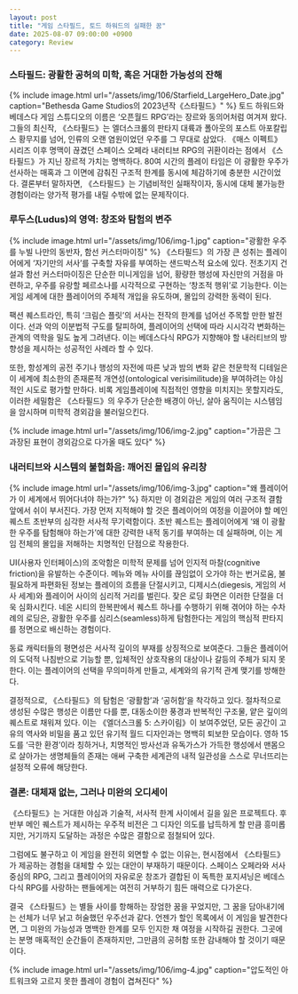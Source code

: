 ```yaml
---
layout: post
title: "게임 스타필드, 토드 하워드의 실패한 꿈"
date: 2025-08-07 09:00:00 +0900
category: Review
---
```


### 스타필드: 광활한 공허의 미학, 혹은 거대한 가능성의 잔해
{% include image.html url="/assets/img/106/Starfield_LargeHero_Date.jpg" caption="Bethesda Game Studios의 2023년작《스타필드》" %}
토드 하워드와 베데스다 게임 스튜디오의 이름은 ‘오픈월드 RPG’라는 장르와 동의어처럼 여겨져 왔다. 그들의 최신작, 《스타필드》는 엘더스크롤의 판타지 대륙과 폴아웃의 포스트 아포칼립스 황무지를 넘어, 인류의 오랜 염원이었던 우주를 그 무대로 삼았다. 《매스 이펙트》 시리즈 이후 명맥이 끊겼던 스페이스 오페라 내러티브 RPG의 귀환이라는 점에서 《스타필드》가 지닌 장르적 가치는 명백하다. 80여 시간의 플레이 타임은 이 광활한 우주가 선사하는 매혹과 그 이면에 감춰진 구조적 한계를 동시에 체감하기에 충분한 시간이었다. 결론부터 말하자면, 《스타필드》는 기념비적인 실패작이자, 동시에 대체 불가능한 경험이라는 양가적 평가를 내릴 수밖에 없는 문제작이다.

### 루두스(Ludus)의 영역: 창조와 탐험의 변주
{% include image.html url="/assets/img/106/img-1.jpg" caption="광활한 우주를 누빌 나만의 동반자, 함선 커스터마이징" %}
《스타필드》의 가장 큰 성취는 플레이어에게 ‘자기만의 서사’를 구축할 자유를 부여하는 샌드박스적 요소에 있다. 전초기지 건설과 함선 커스터마이징은 단순한 미니게임을 넘어, 황량한 행성에 자신만의 거점을 마련하고, 우주를 유랑할 페르소나를 시각적으로 구현하는 ‘창조적 행위’로 기능한다. 이는 게임 세계에 대한 플레이어의 주체적 개입을 유도하며, 몰입의 강력한 동력이 된다.

팩션 퀘스트라인, 특히 ‘크림슨 플릿’의 서사는 전작의 한계를 넘어선 주목할 만한 발전이다. 선과 악의 이분법적 구도를 탈피하여, 플레이어의 선택에 따라 시시각각 변화하는 관계의 역학을 밀도 높게 그려낸다. 이는 베데스다식 RPG가 지향해야 할 내러티브의 방향성을 제시하는 성공적인 사례라 할 수 있다.

또한, 항성계의 공전 주기나 행성의 자전에 따른 낮과 밤의 변화 같은 천문학적 디테일은 이 세계에 최소한의 존재론적 개연성(ontological verisimilitude)을 부여하려는 야심적인 시도로 평가할 만하다. 비록 게임플레이에 직접적인 영향을 미치지는 못할지라도, 이러한 세밀함은 《스타필드》의 우주가 단순한 배경이 아닌, 살아 움직이는 시스템임을 암시하며 미학적 경외감을 불러일으킨다.

{% include image.html url="/assets/img/106/img-2.jpg" caption="가끔은 그 과장된 표현이 경외감으로 다가올 때도 있다" %}

### 내러티브와 시스템의 불협화음: 깨어진 몰입의 유리창

{% include image.html url="/assets/img/106/img-3.jpg" caption="왜 플레이어가 이 세계에서 뛰어다녀야 하는가?" %}
하지만 이 경외감은 게임의 여러 구조적 결함 앞에서 쉬이 부서진다. 가장 먼저 지적해야 할 것은 플레이어의 여정을 이끌어야 할 메인 퀘스트 초반부의 심각한 서사적 무기력함이다. 초반 퀘스트는 플레이어에게 ‘왜 이 광활한 우주를 탐험해야 하는가’에 대한 강력한 내적 동기를 부여하는 데 실패하며, 이는 게임 전체의 몰입을 저해하는 치명적인 단점으로 작용한다.

UI(사용자 인터페이스)의 조악함은 미학적 문제를 넘어 인지적 마찰(cognitive friction)을 유발하는 수준이다. 메뉴와 메뉴 사이를 끊임없이 오가야 하는 번거로움, 불필요하게 파편화된 정보는 플레이의 흐름을 단절시키고, 디제시스(diegesis, 게임의 서사 세계)와 플레이어 사이의 심리적 거리를 벌린다. 잦은 로딩 화면은 이러한 단절을 더욱 심화시킨다. 네온 시티의 한복판에서 퀘스트 하나를 수행하기 위해 겪어야 하는 수차례의 로딩은, 광활한 우주를 심리스(seamless)하게 탐험한다는 게임의 핵심적 판타지를 정면으로 배신하는 경험이다.

동료 캐릭터들의 평면성은 서사적 깊이의 부재를 상징적으로 보여준다. 그들은 플레이어의 도덕적 나침반으로 기능할 뿐, 입체적인 상호작용의 대상이나 갈등의 주체가 되지 못한다. 이는 플레이어의 선택을 무의미하게 만들고, 세계와의 유기적 관계 맺기를 방해한다.

결정적으로, 《스타필드》의 탐험은 ‘광활함’과 ‘공허함’을 착각하고 있다. 절차적으로 생성된 수많은 행성은 이름만 다를 뿐, 대동소이한 풍경과 반복적인 구조물, 얕은 깊이의 퀘스트로 채워져 있다. 이는 《엘더스크롤 5: 스카이림》이 보여주었던, 모든 공간이 고유의 역사와 비밀을 품고 있던 유기적 월드 디자인과는 명백히 퇴보한 모습이다. 영하 15도를 ‘극한 환경’이라 칭하거나, 치명적인 방사선과 유독가스가 가득한 행성에서 맨몸으로 살아가는 생명체들의 존재는 애써 구축한 세계관의 내적 일관성을 스스로 무너뜨리는 설정적 오류에 해당한다.

### 결론: 대체재 없는, 그러나 미완의 오디세이
《스타필드》는 거대한 야심과 기술적, 서사적 한계 사이에서 길을 잃은 프로젝트다. 후반부 메인 퀘스트가 제시하는 우주적 비전은 그 디자인 의도를 납득하게 할 만큼 흥미롭지만, 거기까지 도달하는 과정은 수많은 결함으로 점철되어 있다.

그럼에도 불구하고 이 게임을 완전히 외면할 수 없는 이유는, 현시점에서 《스타필드》가 제공하는 경험을 대체할 수 있는 대안이 부재하기 때문이다. 스페이스 오페라와 서사 중심의 RPG, 그리고 플레이어의 자유로운 창조가 결합된 이 독특한 포지셔닝은 베데스다식 RPG를 사랑하는 팬들에게는 여전히 거부하기 힘든 매력으로 다가온다.

결국 《스타필드》는 별들 사이를 항해하는 장엄한 꿈을 꾸었지만, 그 꿈을 담아내기에는 선체가 너무 낡고 허술했던 우주선과 같다. 언젠가 할인 목록에서 이 게임을 발견한다면, 그 미완의 가능성과 명백한 한계를 모두 인지한 채 여정을 시작하길 권한다. 그곳에는 분명 매혹적인 순간들이 존재하지만, 그만큼의 공허함 또한 감내해야 할 것이기 때문이다.

{% include image.html url="/assets/img/106/img-4.jpg" caption="압도적인 아트워크와 고르지 못한 플레이 경험이 겹쳐진다" %}